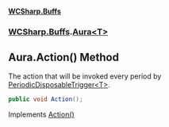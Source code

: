 #### [WCSharp.Buffs](README.md 'README')
### [WCSharp.Buffs](WCSharp.Buffs.md 'WCSharp.Buffs').[Aura&lt;T&gt;](WCSharp.Buffs.Aura_T_.md 'WCSharp.Buffs.Aura<T>')

## Aura<T>.Action() Method

The action that will be invoked every period by [PeriodicDisposableTrigger&lt;T&gt;](../WCSharp.Events/WCSharp.Events.PeriodicDisposableTrigger_T_.md 'WCSharp.Events.PeriodicDisposableTrigger`1').

```csharp
public void Action();
```

Implements [Action()](../WCSharp.Events/WCSharp.Events.IPeriodicDisposableAction.Action().md 'WCSharp.Events.IPeriodicDisposableAction.Action')